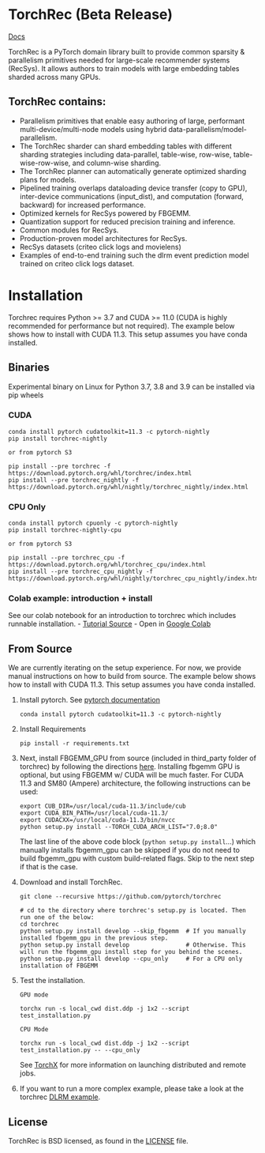 # TorchRec (Beta Release)
[Docs](https://pytorch.org/torchrec/)

TorchRec is a PyTorch domain library built to provide common sparsity & parallelism primitives needed for large-scale recommender systems (RecSys). It allows authors to train models with large embedding tables sharded across many GPUs.

## TorchRec contains:
- Parallelism primitives that enable easy authoring of large, performant multi-device/multi-node models using hybrid data-parallelism/model-parallelism.
- The TorchRec sharder can shard embedding tables with different sharding strategies including data-parallel, table-wise, row-wise, table-wise-row-wise, and column-wise sharding.
- The TorchRec planner can automatically generate optimized sharding plans for models.
- Pipelined training overlaps dataloading device transfer (copy to GPU), inter-device communications (input_dist), and computation (forward, backward) for increased performance.
- Optimized kernels for RecSys powered by FBGEMM.
- Quantization support for reduced precision training and inference.
- Common modules for RecSys.
- Production-proven model architectures for RecSys.
- RecSys datasets (criteo click logs and movielens)
- Examples of end-to-end training such the dlrm event prediction model trained on criteo click logs dataset.

# Installation

Torchrec requires Python >= 3.7 and CUDA >= 11.0 (CUDA is highly recommended for performance but not required). The example below shows how to install with CUDA 11.3. This setup assumes you have conda installed.

## Binaries

Experimental binary on Linux for Python 3.7, 3.8 and 3.9 can be installed via pip wheels

### CUDA
```
conda install pytorch cudatoolkit=11.3 -c pytorch-nightly
pip install torchrec-nightly

or from pytorch S3

pip install --pre torchrec -f https://download.pytorch.org/whl/torchrec/index.html
pip install --pre torchrec_nightly -f https://download.pytorch.org/whl/nightly/torchrec_nightly/index.html
```

### CPU Only
```
conda install pytorch cpuonly -c pytorch-nightly
pip install torchrec-nightly-cpu

or from pytorch S3

pip install --pre torchrec_cpu -f https://download.pytorch.org/whl/torchrec_cpu/index.html
pip install --pre torchrec_cpu_nightly -f https://download.pytorch.org/whl/nightly/torchrec_cpu_nightly/index.html

```

### Colab example: introduction + install
See our colab notebook for an introduction to torchrec which includes runnable installation.
    - [Tutorial Source](https://github.com/pytorch/torchrec/blob/main/Torchrec_Introduction.ipynb)
    - Open in [Google Colab](https://colab.research.google.com/github/pytorch/torchrec/blob/main/Torchrec_Introduction.ipynb)

## From Source

We are currently iterating on the setup experience. For now, we provide manual instructions on how to build from source. The example below shows how to install with CUDA 11.3. This setup assumes you have conda installed.

1. Install pytorch. See [pytorch documentation](https://pytorch.org/get-started/locally/)
   ```
   conda install pytorch cudatoolkit=11.3 -c pytorch-nightly
   ```

2. Install Requirements
   ```
   pip install -r requirements.txt
   ```

3. Next, install FBGEMM_GPU from source (included in third_party folder of torchrec) by following the directions [here](https://github.com/pytorch/FBGEMM/tree/main/fbgemm_gpu). Installing fbgemm GPU is optional, but using FBGEMM w/ CUDA will be much faster. For CUDA 11.3 and SM80 (Ampere) architecture, the following instructions can be used:
   ```
   export CUB_DIR=/usr/local/cuda-11.3/include/cub
   export CUDA_BIN_PATH=/usr/local/cuda-11.3/
   export CUDACXX=/usr/local/cuda-11.3/bin/nvcc
   python setup.py install --TORCH_CUDA_ARCH_LIST="7.0;8.0"
   ```
   The last line of the above code block (`python setup.py install`...) which manually installs fbgemm_gpu can be skipped if you do not need to build fbgemm_gpu with custom build-related flags. Skip to the next step if that is the case.

4. Download and install TorchRec.
   ```
   git clone --recursive https://github.com/pytorch/torchrec

   # cd to the directory where torchrec's setup.py is located. Then run one of the below:
   cd torchrec
   python setup.py install develop --skip_fbgemm  # If you manually installed fbgemm_gpu in the previous step.
   python setup.py install develop                # Otherwise. This will run the fbgemm_gpu install step for you behind the scenes.
   python setup.py install develop --cpu_only     # For a CPU only installation of FBGEMM
   ```

5. Test the installation.
   ```
   GPU mode

   torchx run -s local_cwd dist.ddp -j 1x2 --script test_installation.py

   CPU Mode

   torchx run -s local_cwd dist.ddp -j 1x2 --script test_installation.py -- --cpu_only
   ```
   See [TorchX](https://pytorch.org/torchx/) for more information on launching distributed and remote jobs.

6. If you want to run a more complex example, please take a look at the torchrec [DLRM example](https://github.com/facebookresearch/dlrm/blob/main/torchrec_dlrm/dlrm_main.py).

## License
TorchRec is BSD licensed, as found in the [LICENSE](LICENSE) file.
